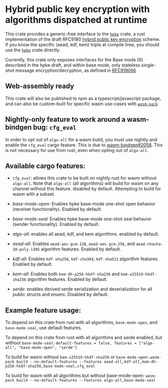 # Hybrid public key encryption with algorithms dispatched at runtime

This crate provides a generic-free interface to the [`hpke`][hpke]
crate, a rust implementation of the draft RFC9180 [hybrid public key
encryption](https://www.rfc-editor.org/rfc/rfc9180.html)
scheme. If you know the specific (aead, kdf, kem) triple at compile
time, you should use the [`hpke`][hpke] crate directly.

Currently, this crate only exposes interfaces for the Base mode (0)
described in the hpke draft, and within base mode, only stateless
single-shot message encryption/decryption, as defined in [RFC9180§6][section-6]

[hpke]: https://github.com/rozbb/rust-hpke
[section-6]: https://www.rfc-editor.org/rfc/rfc9180.html#section-6

## Web-assembly ready

This crate will also be published to npm as a typescript/javascript
package, and can also be custom-built for specific wasm use-cases with
[`wasm-pack`](https://github.com/rustwasm/wasm-pack)

## Nightly-only feature to work around a wasm-bindgen bug: `cfg_eval`

In order to opt out of `algo-all` for a wasm build, you must use
nightly and enable the `cfg_eval` cargo feature. This is due to
[wasm-bindgen#2058][wasm-bindgen-2058]. This is not necessary for use
from rust, even when opting out of `algo-all`.

[hpke]: https://docs.rs/hpke/latest/hpke/
[wasm-bindgen-2058]: https://github.com/rustwasm/wasm-bindgen/issues/2058

## Available cargo features:

* *`cfg_eval`*: allows this crate to be built on nightly rust for wasm
  without `algo-all`. Note that `algo-all` (all
  algorithms) will build for wasm on any channel without this feature.
  disabled by default. Attempting to build for wasm with a subset.

* *base-mode-open*: Enables hpke base-mode one-shot open behavior
  (receiver functionality). Enabled by default.

* *base-mode-seal*: Enables hpke base-mode one-shot seal behavior
  (sender functionality). Enabled by default.

* *algo-all*: enables all aead, kdf, and kem algorithms. enabled by
  default.

* *aead-all*: Enables `aead-aes-gcm-128`, `aead-aes-gcm-256`, and
  `aead-chacha-20-poly-1305` algorithm features. Enabled by default.

* *kdf-all*: Enables `kdf-sha256`, `kdf-sha384`, `kdf-sha512`
  algorithm features. Enabled by default.

* *kem-all*: Enables both `kem-dh-p256-hkdf-sha256` and
 `kem-x25519-hkdf-sha256` algorithm features. Enabled by default.

* *serde*: enables derived serde serialization and deserialization for
  all public structs and enums. Disabled by default.

## Example feature usage:

To depend on this crate from rust with all algorithms,
`base-mode-open`, and `base-mode-seal`, use default features.

To depend on this crate from rust with all algorithms and serde
enabled, but without `base-mode-seal`: `default-features = false,
features = ["algo-all", "base-mode-open", "serde"]`

To build for wasm without `kem-x25519-hkdf-sha256` or
`base-mode-open`: `wasm-pack build --no-default-features --features
aead-all,kdf-all,kem-dh-p256-hkdf-sha256,base-mode-seal,cfg_eval`

To build for wasm with all algorithms but without base-mode-open:
`wasm-pack build --no-default-features --features
algo-all,base-mode-seal`



